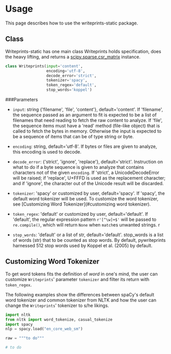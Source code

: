 # Usage

This page describes how to use the writeprints-static package.

## Class
Writeprints-static has one main class Writeprints holds specification, does the heavy lifting, and returns a 
[scipy.sparse.csr_matrix](https://docs.scipy.org/doc/scipy/reference/generated/scipy.sparse.csr_matrix.html) instance.

```python
class Writeprints(input='content',
			      encoding='utf-8', 
			      decode_error='strict', 
			      tokenizer='spacy',
			      token_regex='default', 
			      stop_words='koppel')
```
###Parameters

- `input`: string {'filename', 'file', 'content'}, default='content'. 
If 'filename', the sequence passed as an argument to fit is expected to be a list of filenames that need reading to fetch the raw content to analyze.
If 'file', the sequence items must have a 'read' method (file-like object) that is called to fetch the bytes in memory.
Otherwise the input is expected to be a sequence of items that can be of type string or byte. 
- `encoding`: string, default='utf-8'. 
If bytes or files are given to analyze, this encoding is used to decode.
- `decode_error`: {'strict', 'ignore', 'replace'}, default='strict'. 
Instruction on what to do if a byte sequence is given to analyze that contains characters not of the given `encoding`. 
If 'strict', a UnicodeDecodeError will be raised; if 'replace', U+FFFD is used as the replacement character; and if 
'ignore', the character out of the Unicode result will be discarded. 
- `tokenizer`: 'spacy' or customized by user, default='spacy'. 
If 'spacy', the default word tokenizer will be used. To customize the word tokenizer, see [Customizing Word Tokenizer](#customizing word tokenizer). 
- `token_regex`: 'default' or customized by user, default='default'.
If 'default', the regular expression pattern `r'[^\w]+$'` will be passed to `re.compile()`, which will return `None` when `match`es unwanted strings.
r

- `stop_words`: 
'default' or a list of str, default='default'. stop_words is a list of words (str) that to be counted as stop words. By default, pywriteprints harnessed 512 stop words used by Koppel et al. (2005) by default.  


## Customizing Word Tokenizer

To get word tokens fits the definition of *word* in one's mind, the user can customize
 `Writeprints`' parameter `tokenizer` and filter its return with `token_regex`.

The following examples show the differences between spaCy's default word tokenizer and common tokenizer from NLTK and
 how the user can change the `Writeprints`' tokenizer to s/he likings.

```python
import nltk
from nltk import word_tokenize, casual_tokenize
import spacy
nlp = spacy.load("en_core_web_sm")

raw = """to do"""

# to do


```

 
